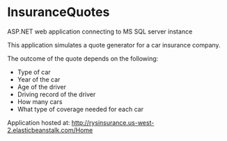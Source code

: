 # InsuranceQuotes
ASP.NET web application connecting to MS SQL server instance

This application simulates a quote generator for a car insurance company.

The outcome of the quote depends on the following:
* Type of car
* Year of the car
* Age of the driver
* Driving record of the driver
* How many cars
* What type of coverage needed for each car

Application hosted at: http://rysinsurance.us-west-2.elasticbeanstalk.com/Home
